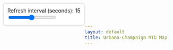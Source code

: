 ```yaml
---
layout: default
title: Urbana-Champaign MTD Map
---
```


<div style="position: fixed; top: 10px; left: 10px; background: white; padding: 10px; z-index: 1000; border-radius: 5px; box-shadow: 0 0 5px rgba(0,0,0,0.3);">
  <label for="refreshRate">Refresh interval (seconds): <span id="intervalValue">15</span></label><br>
  <input type="range" id="refreshRate" min="1" max="30" value="15" />
</div>

<div id="map" style="height: 100vh;"></div>
